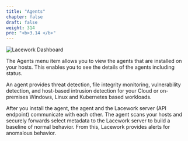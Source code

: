 ```yaml
---
title: "Agents"
chapter: false
draft: false
weight: 314
pre: "<b>3.14 </b>"
---
```


![Lacework Dashboard](/images/agents.png)

The Agents menu item allows you to view the agents that are installed on your hosts. This enables you to see the details of the agents including status.

An agent provides threat detection, file integrity monitoring, vulnerability detection, and host-based intrusion detection for your Cloud or on-premises Windows, Linux and Kubernetes based workloads.

After you install the agent, the agent and the Lacework server (API endpoint) communicate with each other. The agent scans your hosts and securely forwards select metadata to the Lacework server to build a baseline of normal behavior. From this, Lacework provides alerts for anomalous behavior.